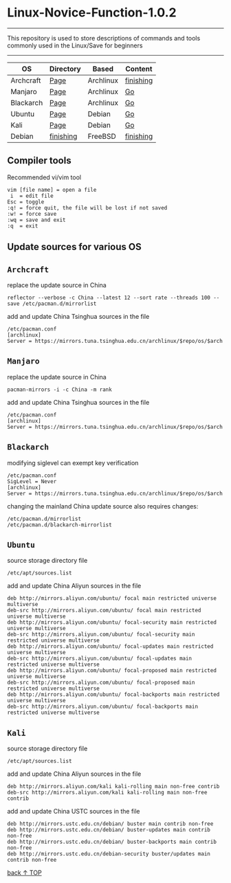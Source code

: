 # Linux-Novice-Function-1.0.2
-----------------------------
This repository is used to store descriptions of commands and tools commonly used in the Linux/Save for beginners

-----------------------------

<div align="center">

| OS  | Directory| Based| Content|
| ---------- | -----------| -----------| -----------|
| Archcraft   | [Page](#archcraft)   | Archlinux   | [finishing]()   |
| Manjaro   | [Page](#manjaro)   | Archlinux   | [Go](https://github.com/pro1tocol/Linux-Novice-Function-1.0.2/tree/main/Manjaro)   |
| Blackarch   | [Page](#blackarch)   | Archlinux   | [Go](https://github.com/pro1tocol/Linux-Novice-Function-1.0.2/tree/main/Blackarch)   |
| Ubuntu   | [Page](#ubuntu)   | Debian   | [Go](https://github.com/pro1tocol/Linux-Novice-Function-1.0.2/tree/main/Ubuntu)   |
| Kali   | [Page](#kali)   | Debian   | [Go](https://github.com/pro1tocol/Linux-Novice-Function-1.0.1/tree/main/Kali)   |
| Debian   | [finishing]()   | FreeBSD   | [finishing]()   |

</div>

## Compiler tools
Recommended vi/vim tool

    vim [file name] = open a file
     i  = edit file
    Esc = toggle
    :q! = force quit, the file will be lost if not saved
    :w! = force save
    :wq = save and exit
    :q  = exit

## Update sources for various OS

## `Archcraft`
replace the update source in China

    reflector --verbose -c China --latest 12 --sort rate --threads 100 --save /etc/pacman.d/mirrorlist

add and update China Tsinghua sources in the file

    /etc/pacman.conf
    [archlinux]
    Server = https://mirrors.tuna.tsinghua.edu.cn/archlinux/$repo/os/$arch


## `Manjaro`
replace the update source in China

    pacman-mirrors -i -c China -m rank

add and update China Tsinghua sources in the file

    /etc/pacman.conf
    [archlinux]
    Server = https://mirrors.tuna.tsinghua.edu.cn/archlinux/$repo/os/$arch

## `Blackarch`
modifying siglevel can exempt key verification

    /etc/pacman.conf
    SigLevel = Never
    [archlinux]
    Server = https://mirrors.tuna.tsinghua.edu.cn/archlinux/$repo/os/$arch
changing the mainland China update source also requires changes:

    /etc/pacman.d/mirrorlist
    /etc/pacman.d/blackarch-mirrorlist

## `Ubuntu`
source storage directory file

    /etc/apt/sources.list
add and update China Aliyun sources in the file

    deb http://mirrors.aliyun.com/ubuntu/ focal main restricted universe multiverse
    deb-src http://mirrors.aliyun.com/ubuntu/ focal main restricted universe multiverse
    deb http://mirrors.aliyun.com/ubuntu/ focal-security main restricted universe multiverse
    deb-src http://mirrors.aliyun.com/ubuntu/ focal-security main restricted universe multiverse
    deb http://mirrors.aliyun.com/ubuntu/ focal-updates main restricted universe multiverse
    deb-src http://mirrors.aliyun.com/ubuntu/ focal-updates main restricted universe multiverse
    deb http://mirrors.aliyun.com/ubuntu/ focal-proposed main restricted universe multiverse
    deb-src http://mirrors.aliyun.com/ubuntu/ focal-proposed main restricted universe multiverse
    deb http://mirrors.aliyun.com/ubuntu/ focal-backports main restricted universe multiverse
    deb-src http://mirrors.aliyun.com/ubuntu/ focal-backports main restricted universe multiverse

## `Kali`
source storage directory file

    /etc/apt/sources.list
add and update China Aliyun sources in the file

    deb http://mirrors.aliyun.com/kali kali-rolling main non-free contrib
    deb-src http://mirrors.aliyun.com/kali kali-rolling main non-free contrib
add and update China USTC sources in the file

    deb http://mirrors.ustc.edu.cn/debian/ buster main contrib non-free
    deb http://mirrors.ustc.edu.cn/debian/ buster-updates main contrib non-free
    deb http://mirrors.ustc.edu.cn/debian/ buster-backports main contrib non-free
    deb http://mirrors.ustc.edu.cn/debian-security buster/updates main contrib non-free

[back ↑ TOP](#linux-novice-function-102)
